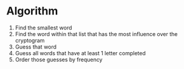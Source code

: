 # Algorithm

1. Find the smallest word
2. Find the word within that list that has the most influence over the cryptogram
3. Guess that word
4. Guess all words that have at least 1 letter completed
5. Order those guesses by frequency
